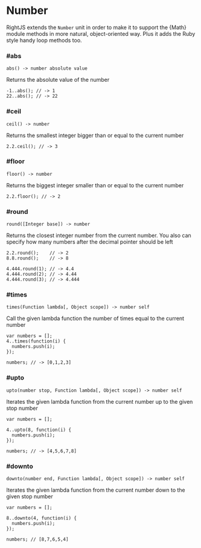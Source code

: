 # Number

RightJS extends the `Number` unit in order to make it to support the {Math}
module methods in more natural, object-oriented way. Plus it adds the Ruby
style handy loop methods too.


### #abs

    abs() -> number absolute value

Returns the absolute value of the number

    -1..abs(); // -> 1
    22..abs(); // -> 22



### #ceil

    ceil() -> number

Returns the smallest integer bigger than or equal to the current number

    2.2.ceil(); // -> 3


### #floor

    floor() -> number

Returns the biggest integer smaller than or equal to the current number

    2.2.floor(); // -> 2


### #round

    round([Integer base]) -> number

Returns the closest integer number from the current number. You also
can specify how many numbers after the decimal pointer should be left

    2.2.round();    // -> 2
    8.8.round();    // -> 8
    
    4.444.round(1); // -> 4.4
    4.444.round(2); // -> 4.44
    4.444.round(3); // -> 4.444


### #times

    times(Function lambda[, Object scope]) -> number self

Call the given lambda function the number of times equal to the current 
number
    
    var numbers = [];
    4..times(function(i) {
      numbers.push(i);
    });
    
    numbers; // -> [0,1,2,3]



### #upto

    upto(number stop, Function lambda[, Object scope]) -> number self

Iterates the given lambda function from the current number up to the given 
stop number

    var numbers = [];
    
    4..upto(8, function(i) {
      numbers.push(i);
    });
    
    numbers; // -> [4,5,6,7,8]



### #downto

    downto(number end, Function lambda[, Object scope]) -> number self

Iterates the given lambda function from the current number down to the given 
stop number

    var numbers = [];
    
    8..downto(4, function(i) {
      numbers.push(i);
    });
    
    numbers; // [8,7,6,5,4]
